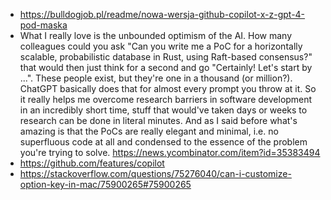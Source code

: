 - https://bulldogjob.pl/readme/nowa-wersja-github-copilot-x-z-gpt-4-pod-maska
- What I really love is the unbounded optimism of the AI. How many colleagues could you ask "Can you write me a PoC for a horizontally scalable, probabilistic database in Rust, using Raft-based consensus?" that would then just think for a second and go "Certainly! Let's start by ...". These people exist, but they're one in a thousand (or million?). ChatGPT basically does that for almost every prompt you throw at it. So it really helps me overcome research barriers in software development in an incredibly short time, stuff that would've taken days or weeks to research can be done in literal minutes. And as I said before what's amazing is that the PoCs are really elegant and minimal, i.e. no superfluous code at all and condensed to the essence of the problem you're trying to solve. https://news.ycombinator.com/item?id=35383494
- https://github.com/features/copilot
- https://stackoverflow.com/questions/75276040/can-i-customize-option-key-in-mac/75900265#75900265

